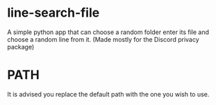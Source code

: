 # line-search-file
A simple python app that can choose a random folder enter its file and choose a random line from it. (Made mostly for the Discord privacy package) 

# PATH
It is advised you replace the default path with the one you wish to use.
